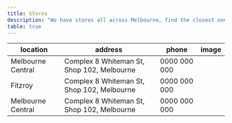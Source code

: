 ```yaml
---
title: Stores
description: "We have stores all across Melbourne, find the closest one to you"
table: true
---
```


| location          | address                                    | phone        | image |
| ----------------- | ------------------------------------------ | ------------ | ----- |
| Melbourne Central | Complex 8 Whiteman St, Shop 102, Melbourne | 0000 000 000 |       |
| Fitzroy           | Complex 8 Whiteman St, Shop 102, Melbourne | 0000 000 000 |       |
| Melbourne Central | Complex 8 Whiteman St, Shop 102, Melbourne | 0000 000 000 |       |
